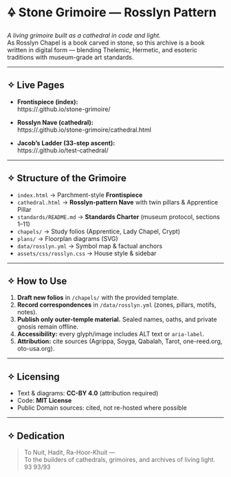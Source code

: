 # 🜍 Stone Grimoire — Rosslyn Pattern

*A living grimoire built as a cathedral in code and light.*  
As Rosslyn Chapel is a book carved in stone, so this archive is a book written in digital form — blending Thelemic, Hermetic, and esoteric traditions with museum-grade art standards.

---

## ✧ Live Pages
- **Frontispiece (index):**  
  https://<YOUR-USERNAME>.github.io/stone-grimoire/  

- **Rosslyn Nave (cathedral):**  
  https://<YOUR-USERNAME>.github.io/stone-grimoire/cathedral.html  

- **Jacob’s Ladder (33-step ascent):**  
  https://<YOUR-USERNAME>.github.io/test-cathedral/  

---

## ✧ Structure of the Grimoire
- `index.html` → Parchment-style **Frontispiece**  
- `cathedral.html` → **Rosslyn-pattern Nave** with twin pillars & Apprentice Pillar  
- `standards/README.md` → **Standards Charter** (museum protocol, sections 1–11)  
- `chapels/` → Study folios (Apprentice, Lady Chapel, Crypt)  
- `plans/` → Floorplan diagrams (SVG)  
- `data/rosslyn.yml` → Symbol map & factual anchors  
- `assets/css/rosslyn.css` → House style & sidebar  

---

## ✧ How to Use
1. **Draft new folios** in `/chapels/` with the provided template.  
2. **Record correspondences** in `/data/rosslyn.yml` (zones, pillars, motifs, notes).  
3. **Publish only outer-temple material.** Sealed names, oaths, and private gnosis remain offline.  
4. **Accessibility:** every glyph/image includes ALT text or `aria-label`.  
5. **Attribution:** cite sources (Agrippa, Soyga, Qabalah, Tarot, one-reed.org, oto-usa.org).  

---

## ✧ Licensing
- Text & diagrams: **CC-BY 4.0** (attribution required)  
- Code: **MIT License**  
- Public Domain sources: cited, not re-hosted where possible  

---

## ✧ Dedication
> To Nuit, Hadit, Ra-Hoor-Khuit —  
> To the builders of cathedrals, grimoires, and archives of living light.  
> 93 93/93
